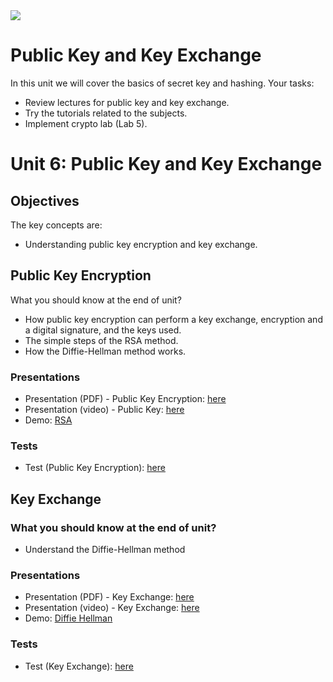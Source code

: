 <img src="https://github.com/billbuchanan/csn09112/blob/master/zadditional/top_csn09112.png"/>

# Public Key and Key Exchange
In this unit we will cover the basics of secret key and hashing.  Your tasks:

* Review lectures for public key and key exchange.
* Try the tutorials related to the subjects.
* Implement crypto lab (Lab 5).



# Unit 6: Public Key and Key Exchange

## Objectives

The key concepts are: 

* Understanding public key encryption and key exchange.

## Public Key Encryption

What you should know at the end of unit?

* How public key encryption can perform a key exchange, encryption and a digital signature, and the keys used.
* The simple steps of the RSA method.
* How the Diffie-Hellman method works.

### Presentations

* Presentation (PDF) - Public Key Encryption: <a href="https://github.com/billbuchanan/csn09112/blob/master/week06_public_key/lecture/chapter04_public.pdf" target="_blank">here</a>
* Presentation (video) - Public Key: <a href="https://www.youtube.com/watch?v=hlfFQlHJUyY" target="_blank">here</a> 
* Demo: <a href="https://www.youtube.com/watch?v=pHES8eNor6k" target="_blank">RSA</a>


### Tests

* Test (Public Key Encryption): <a href="https://asecuritysite.com/tests/tests?sortBy=crypto02" target="_blank">here</a></li>
  

## Key Exchange

### What you should know at the end of unit?

* Understand the Diffie-Hellman method

### Presentations

* Presentation (PDF) - Key Exchange: <a href="https://github.com/billbuchanan/csn09112/blob/master/week06_public_key/lecture/chapter05_key_exchange.pdf" target="_blank">here</a>
* Presentation (video) -  Key Exchange: <a href="https://www.youtube.com/watch?v=poC1Pc-KDSo" target="_blank">here</a> 
* Demo: <a href="https://www.youtube.com/watch?v=wyNPhNAsmJ0" target="_blank">Diffie Hellman</a>


### Tests

* Test (Key Exchange): <a href="https://asecuritysite.com/tests/tests?sortBy=crypto05" target="_blank">here</a>
 


